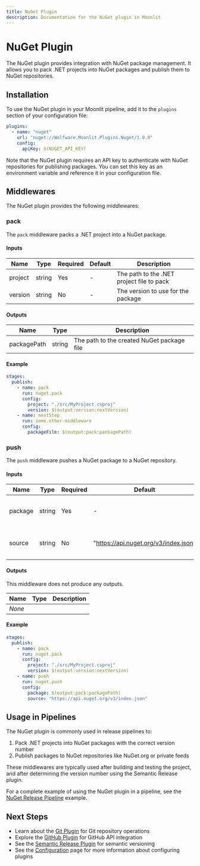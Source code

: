 ```yaml
---
title: NuGet Plugin
description: Documentation for the NuGet plugin in Moonlit
---
```


# NuGet Plugin

The NuGet plugin provides integration with NuGet package management. It allows you to pack .NET projects into NuGet packages and publish them to NuGet repositories.

## Installation

To use the NuGet plugin in your Moonlit pipeline, add it to the `plugins` section of your configuration file:

```yaml
plugins:
  - name: "nuget"
    url: "nuget://Wolfware.Moonlit.Plugins.Nuget/1.0.0"
    config:
      apiKey: $(NUGET_API_KEY)
```

Note that the NuGet plugin requires an API key to authenticate with NuGet repositories for publishing packages. You can set this key as an environment variable and reference it in your configuration file.

## Middlewares

The NuGet plugin provides the following middlewares:

### pack

The `pack` middleware packs a .NET project into a NuGet package.

#### Inputs

| Name | Type | Required | Default | Description |
|------|------|----------|---------|-------------|
| project | string | Yes | - | The path to the .NET project file to pack |
| version | string | No | - | The version to use for the package |

#### Outputs

| Name | Type | Description |
|------|------|-------------|
| packagePath | string | The path to the created NuGet package file |

#### Example

```yaml
stages:
  publish:
    - name: pack
      run: nuget.pack
      config:
        project: "./src/MyProject.csproj"
        version: $(output:version:nextVersion)
    - name: nextStep
      run: some.other-middleware
      config:
        packageFile: $(output:pack:packagePath)
```

### push

The `push` middleware pushes a NuGet package to a NuGet repository.

#### Inputs

| Name | Type | Required | Default | Description |
|------|------|----------|---------|-------------|
| package | string | Yes | - | The path to the NuGet package file to push |
| source | string | No | "https://api.nuget.org/v3/index.json" | The URL of the NuGet repository to push to |

#### Outputs

This middleware does not produce any outputs.

| Name | Type | Description |
|------|------|-------------|
| *None* | | |

#### Example

```yaml
stages:
  publish:
    - name: pack
      run: nuget.pack
      config:
        project: "./src/MyProject.csproj"
        version: $(output:version:nextVersion)
    - name: push
      run: nuget.push
      config:
        package: $(output:pack:packagePath)
        source: "https://api.nuget.org/v3/index.json"
```

## Usage in Pipelines

The NuGet plugin is commonly used in release pipelines to:

1. Pack .NET projects into NuGet packages with the correct version number
2. Publish packages to NuGet repositories like NuGet.org or private feeds

These middlewares are typically used after building and testing the project, and after determining the version number using the Semantic Release plugin.

For a complete example of using the NuGet plugin in a pipeline, see the [NuGet Release Pipeline](./examples/nuget-release.md) example.

## Next Steps

- Learn about the [Git Plugin](./git.md) for Git repository operations
- Explore the [GitHub Plugin](./github.md) for GitHub API integration
- See the [Semantic Release Plugin](./semantic-release.md) for semantic versioning
- See the [Configuration](../guide/concepts/configuration.md) page for more information about configuring plugins